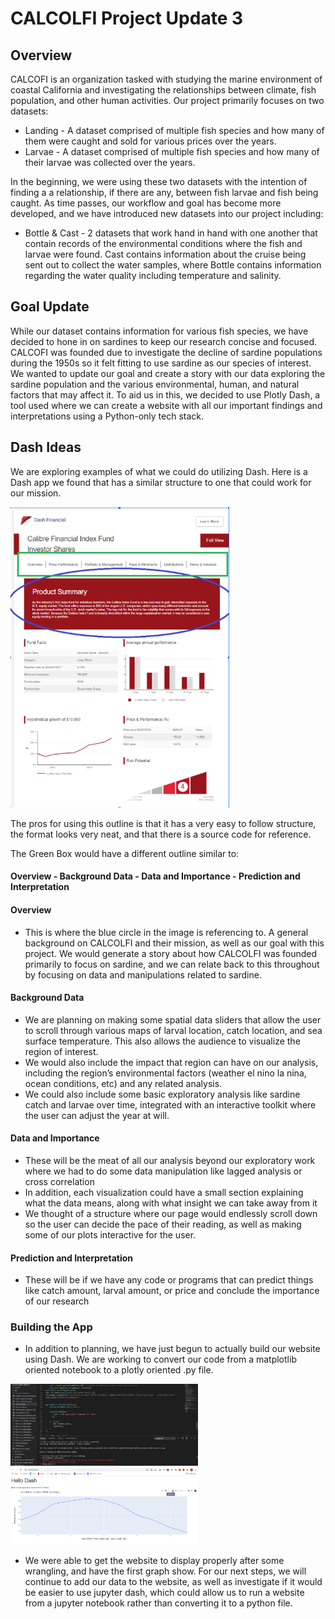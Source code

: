 # CALCOLFI Project Update 3

## Overview
CALCOFI is an organization tasked with studying the marine environment of coastal California and investigating the relationships between climate, fish population, and other human activities. Our project primarily focuses on two datasets:  

- Landing - A dataset comprised of multiple fish species and how many of them were caught and sold for various prices over the years.
- Larvae - A dataset comprised of multiple fish species and how many of their larvae was collected over the years.

In the beginning, we were using these two datasets with the intention of finding a a relationship, if there are any, between fish larvae and fish being caught. As time passes, our workflow and goal has become more developed, and we have introduced new datasets into our project including:

- Bottle & Cast - 2 datasets that work hand in hand with one another that contain records  of the environmental conditions where the fish and larvae were found. Cast contains information about the cruise being sent out to collect the water samples, where Bottle contains information regarding the water quality including temperature and salinity. 

## Goal Update
While our dataset contains information for various fish species, we have decided to hone in on sardines to keep our research concise and focused. CALCOFI was founded due to investigate the decline of sardine populations during the 1950s so it felt fitting to use sardine as our species of interest. We wanted to update our goal and create a story with our data exploring the sardine population and the various environmental, human, and natural factors that may affect it. To aid us in this, we decided to use Plotly Dash, a tool used where we can create a website with all our important findings and interpretations using a Python-only tech stack. 

## Dash Ideas
We are exploring examples of what we could do utilizing Dash. Here is a Dash app we found that has a similar structure to one that could work for our mission.

<img src=https://raw.githubusercontent.com/4MangoTrees/ucsb-ds-capstone-2021.github.io/main/ucsb_ds_capstone_projects_2021/projects/calcofi1/dashexample.png style="width:350px;alt=drawing">

The pros for using this outline is that it has a very easy to follow structure, the format looks very neat, and that there is a source code for reference.

The Green Box would have a different outline similar to:

#### Overview - Background Data - Data and Importance - Prediction and Interpretation

#### Overview 
- This is where the blue circle in the image is referencing to. A general background on CALCOLFI and their mission, as well as our goal with this project. We would generate a story about how CALCOLFI was founded primarily to focus on sardine, and we can relate back to this throughout by focusing on data and manipulations related to sardine.

#### Background Data 
- We are planning on making some spatial data sliders that allow the user to scroll through various maps of larval location, catch location, and sea surface temperature. This also allows the audience to visualize the region of interest.
- We would also include the impact that region can have on our analysis, including the region’s environmental factors (weather el nino la nina, ocean conditions, etc) and any related analysis.
- We could also include some basic exploratory analysis like sardine catch and larvae over time, integrated with an interactive toolkit where the user can adjust the year at will.

#### Data and Importance 
- These will be the meat of all our analysis beyond our exploratory work where we had to do some data manipulation like lagged analysis or cross correlation
- In addition, each visualization could have a small section explaining what the data means, along with what insight we can take away from it
- We thought of a structure where our page would endlessly scroll down so the user can decide the pace of their reading, as well as making some of our plots interactive for the user.

#### Prediction and Interpretation
- These will be if we have any code or programs that can predict things like catch amount, larval amount, or price and conclude the importance of our research


### Building the App
 - In addition to planning, we have just begun to actually build our website using Dash. We are working to convert our code from a matplotlib oriented notebook to a plotly oriented .py file.

<img src=https://raw.githubusercontent.com/4MangoTrees/ucsb-ds-capstone-2021.github.io/main/ucsb_ds_capstone_projects_2021/projects/calcofi1/update3_leron_code.png style="width:300px;alt=drawing">


<img src=https://raw.githubusercontent.com/4MangoTrees/ucsb-ds-capstone-2021.github.io/main/ucsb_ds_capstone_projects_2021/projects/calcofi1/update3_leron_sample-site.png style="width:300px;alt=drawing">


- We were able to get the website to display properly after some wrangling, and have the first graph show. For our next steps, we will continue to add our data to the website, as well as investigate if it would be easier to use jupyter dash, which could allow us to run a website from a jupyter notebook rather than converting it to a python file.
